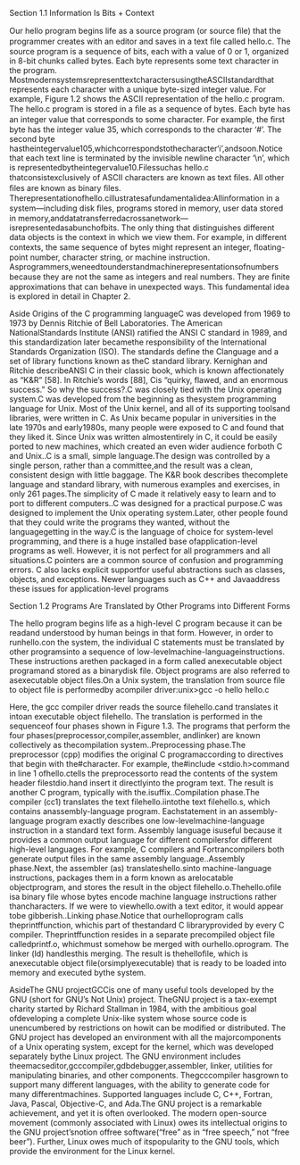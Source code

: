 Section 1.1  Information Is Bits + Context

Our hello program begins life as a source program (or source ﬁle) that the programmer creates with an editor and saves in a text ﬁle called hello.c. The source program is a sequence of bits, each with a value of 0 or 1, organized in 8-bit chunks called bytes. Each byte represents some text character in the program. MostmodernsystemsrepresenttextcharactersusingtheASCIIstandardthat represents each character with a unique byte-sized integer value. For example, Figure 1.2 shows the ASCII representation of the hello.c program. The hello.c program is stored in a ﬁle as a sequence of bytes. Each byte has an integer value that corresponds to some character. For example, the ﬁrst byte has the integer value 35, which corresponds to the character ‘#’. The second byte hastheintegervalue105,whichcorrespondstothecharacter‘i’,andsoon.Notice that each text line is terminated by the invisible newline character ‘\n’, which is representedbytheintegervalue10.Filessuchas hello.c thatconsistexclusively of ASCII characters are known as text ﬁles. All other ﬁles are known as binary ﬁles. Therepresentationofhello.cillustratesafundamentalidea:Allinformation in a system—including disk ﬁles, programs stored in memory, user data stored in memory,anddatatransferredacrossanetwork—isrepresentedasabunchofbits. The only thing that distinguishes different data objects is the context in which we view them. For example, in different contexts, the same sequence of bytes might represent an integer, ﬂoating-point number, character string, or machine instruction. Asprogrammers,weneedtounderstandmachinerepresentationsofnumbers because they are not the same as integers and real numbers. They are ﬁnite approximations that can behave in unexpected ways. This fundamental idea is explored in detail in Chapter 2.

Aside
Origins of the C programming languageC was developed from 1969 to 1973 by Dennis Ritchie of Bell Laboratories. The American NationalStandards Institute (ANSI) ratified the ANSI C standard in 1989, and this standardization later becamethe  responsibility  of  the  International  Standards  Organization  (ISO).  The  standards  define  the  Clanguage and a set of library functions known as theC standard library. Kernighan and Ritchie describeANSI C in their classic book, which is known affectionately as “K&R” [58]. In Ritchie’s words [88], Cis “quirky, flawed, and an enormous success.” So why the success?.C was closely tied with the Unix operating system.C was developed from the beginning as thesystem programming language for Unix. Most of the Unix kernel, and all of its supporting toolsand libraries, were written in C. As Unix became popular in universities in the late 1970s and early1980s, many people were exposed to C and found that they liked it. Since Unix was written almostentirely in C, it could be easily ported to new machines, which created an even wider audience forboth C and Unix..C is a small, simple language.The design was controlled by a single person, rather than a committee,and the result was a clean,  consistent design with little baggage. The K&R book describes thecomplete language and standard library, with numerous examples and exercises, in only 261 pages.The simplicity of C made it relatively easy to learn and to port to different computers..C was designed for a practical purpose.C was designed to implement the Unix operating system.Later, other people found that they could write the programs they wanted, without the languagegetting in the way.C  is  the  language  of  choice  for  system-level  programming,  and  there  is  a  huge  installed  base  ofapplication-level programs as well. However, it is not perfect for all programmers and all situations.C pointers are a common source of confusion and programming errors. C also lacks explicit supportfor useful abstractions such as classes, objects, and exceptions. Newer languages such as C++ and Javaaddress these issues for application-level programs

Section 1.2  Programs Are Translated by Other Programs into Different Forms

The hello program begins life as a high-level C program because it can be readand understood by human beings in that form. However, in order to runhello.con the system, the individual C statements must be translated by other programsinto a sequence of low-levelmachine-languageinstructions. These instructions arethen packaged in a form called anexecutable object programand stored as a binarydisk file. Object programs are also referred to asexecutable object files.On a Unix system, the translation from source file to object file is performedby acompiler driver:unix>gcc -o hello hello.c

Here, the gcc compiler driver reads the source filehello.cand translates it intoan  executable  object  filehello.  The  translation  is  performed  in  the  sequenceof four phases shown in Figure 1.3. The programs that perform the four phases(preprocessor,compiler,assembler,  andlinker)  are  known  collectively  as  thecompilation system..Preprocessing phase.The preprocessor (cpp) modifies the original C programaccording  to  directives  that  begin  with  the#character.  For  example,  the#include <stdio.h>command in line 1 ofhello.ctells the preprocessorto read the contents of the system header filestdio.hand insert it directlyinto the program text. The result is another C program, typically with the.isuffix..Compilation phase.The compiler (cc1) translates the text filehello.iintothe text filehello.s,  which contains anassembly-language program. Eachstatement in an assembly-language program exactly describes one low-levelmachine-language instruction in a standard text form. Assembly language isuseful because it provides a common output language for different compilersfor  different  high-level  languages.  For  example,  C  compilers  and  Fortrancompilers both generate output files in the same assembly language..Assembly phase.Next, the assembler (as) translateshello.sinto machine-language instructions, packages them in a form known as arelocatable objectprogram, and stores the result in the object filehello.o.Thehello.ofile isa binary file whose bytes encode machine language instructions rather thancharacters. If we were to viewhello.owith a text editor, it would appear tobe gibberish..Linking phase.Notice that ourhelloprogram calls theprintffunction, whichis part of thestandard C libraryprovided by every C compiler. Theprintffunction resides in a separate precompiled object file calledprintf.o, whichmust somehow be merged with ourhello.oprogram. The linker (ld) handlesthis merging. The result is thehellofile, which is anexecutable object file(orsimplyexecutable) that is ready to be loaded into memory and executed bythe system.

AsideThe GNU projectGCCis one of many useful tools developed by the GNU (short for GNU’s Not Unix) project. TheGNU project is a tax-exempt charity started by Richard Stallman in 1984, with the ambitious goal ofdeveloping a complete Unix-like system whose source code is unencumbered by restrictions on howit can be modified or distributed. The GNU project has developed an environment with all the majorcomponents of a Unix operating system, except for the kernel, which was developed separately bythe Linux project. The GNU environment includes theemacseditor,gcccompiler,gdbdebugger,assembler,  linker,  utilities  for  manipulating  binaries,  and  other  components.  Thegcccompiler  hasgrown  to  support  many  different  languages,  with  the  ability  to  generate  code  for  many  differentmachines. Supported languages include C, C++, Fortran, Java, Pascal, Objective-C, and Ada.The GNU project is a remarkable achievement, and yet it is often overlooked. The modern open-source movement (commonly associated with Linux) owes its intellectual origins to the GNU project’snotion offree software(“free” as in “free speech,” not “free beer”). Further, Linux owes much of itspopularity to the GNU tools, which provide the environment for the Linux kernel.



